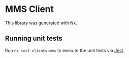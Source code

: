 <!-- gitbook-navigation: "MMS" -->
# MMS Client

This library was generated with [Nx](https://nx.dev).

## Running unit tests

Run `nx test clients-mms` to execute the unit tests via [Jest](https://jestjs.io).

